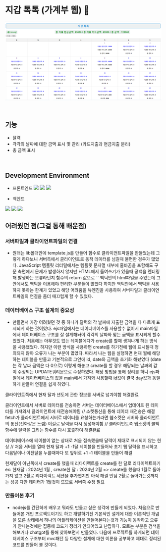 # 지갑 톡톡 (가계부 웹) :blue_book:
![지갑 톡톡 홈 화면](./img/지갑%20톡톡.png)

<br>

## 기능
- 달력
- 각각의 날짜에 대한 금액 표시 및 관리 (카드지출과 현금지출 분리)
- 총 금액 표시
<br>

## Development Environment
- 프론트엔드
<img src="https://img.shields.io/badge/html5-E34F26?style=for-the-badge&logo=html5&logoColor=white"> <img src="https://img.shields.io/badge/css-1572B6?style=for-the-badge&logo=css3&logoColor=white"> <img src="https://img.shields.io/badge/javascript-F7DF1E?style=for-the-badge&logo=javascript&logoColor=black">



- 백엔드
<img src="https://img.shields.io/badge/node.js-339933?style=for-the-badge&logo=Node.js&logoColor=white">
<img src="https://img.shields.io/badge/express-000000?style=for-the-badge&logo=express&logoColor=white">
<img src="https://img.shields.io/badge/mysql-4479A1?style=for-the-badge&logo=mysql&logoColor=white">
<br>

## 어려웠던 점(그걸 통해 배운점)

### 서버파일과 클라이언트파일의 연결
- 원래는 lib폴더안에 template.js를 만들어 함수로 클라이언트파일을 만들었는데 그렇게 하다보니 서버측에서 클라이언트로 동적 데이터를 넘길때 불편한 경우가 많았다.
JavaScript 템플릿 리터럴에서는 템플릿 문자열 내부에 줄바꿈을 포함해도 구문 측면에서 문제가 발생하지 않지만 HTML에서 들여쓰기가 있을때 공백을 렌더링해 발생하는 오류라던지
함수의 return 값으로 `` 백틱안의 html파일을 주었는데 그안에서도 백틱을 이용해야 편리한 부분들이 많았다 하지만 백틱안에서 백틱을 사용하지 못하는 한계가 있었고 해당 어려움을
뷰엔진을 사용하여 서버파일과 클라이언트파일의 연결을 좀더 매끄럽게 할 수 있었다.


### 데이터베이스 구조 설계의 중요성
- 만들면서 가장 어려웠던 것 중 하나가 달력의 각 날짜에 지출한 금액을 다 다르게 표시되게 하는 것이였다.
ejs파일에서는 데이터베이스를 사용할수 없어서 main파일에서 데이터베이스 구조를 잘 설계해놔야 각각의 날짜와 맞는 금액을
표시되게 할수 있었다. 처음에는 아무것도 없는 테이블에다가 create를 할때 생겨나게 하는 방식을 사용했었다.
하지만 이런 방식을 사용하면 create를 하기전에 웹에 표시될때 정의되지 않아 오류가 나는 부분이 많았다.
 따라서 나는 웹을 실행하면 현재 월에 해당하는 테이블을 만들고 기본적으로 그안에 id, date와 금액을 초기화 해놨었다 (date는 각 날짜 금액은 다 0으로)
이렇게 해놓고 create를 할 경우 해당되는 날짜의 값이 수정되는 UPDATE쿼리문으로 수정하였다. 
해당 방법을 통해 정리를 하니 ejs파일에서 데이터베이스의 값을 main에서 가져와 사용할때 id값이 결국 day값과 동일하게 만들어 
연결을 쉽게 하였다.





클라이언트쪽에서 현재 달과 년도에 관한 정보를 서버로 넘겨야함 
해결완료

클라이언트에서 서버로 데이터를 전송하면 서버는 데이터베이스에서 업데이트 된 데이터를 가져와서 클라이언트에 재전송해야됨 // 소켓통신을 통해 데이터 재전송은 해결
fetch가 클라이언트에서 서버로 데이터를 요청하는거라면 웹소켓은 서버와 클라이언트의 통신(전화같은 느낌)
이걸로 달력을 다시 생성해야함   // 클라이언트쪽 웹소켓의 콜백함수에 달력을 그리는 함수를 다시 호출하여 해결완료


데이터베이스에 테이블이 없는 상태로 처음 접속했을때 달력이 제대로 표시되지 않는 현상
// 처음 서버를 열때 현재 달과 +1 -1달 테이블을 만들어놔 초기 웹 달력을 표시하고 다음달이나 이전달을 누를때마다 또 앞뒤로 +1 -1 테이블을 만들어 해결

현재달이 아닌쪽에서 create를 했을때 리다이렉트를 create를 한 달로 리다이렉트하기
ex: 현재달 : 2024년 1월 , create한 달 : 2024년 2월 => create를 했을때 1월로 돌아가지 않고 2월로 리다이렉트
세션을 추가햇지만 아직 해결 안됨   2월로 돌아가는것까지는 성공 다만 데이터가 1월것이 뜨므로 서버쪽 수정 필요


### 만들어본 후기
- nodejs를 간단하게 배우고 뭐라도 만들고 싶은 생각에 만들게 되었다. 처음으로 만들어본 개인 프로젝트이기도 하고 개발하기전 기본적인 설계에 대한 이론적인 개념을 모른 상태에서 하나의 어플리케이션을 만들어본다는것과 기능이 동작하고 오류가 안나는것에만 집중해 코드가 정리가 안되어있고 난잡하다. 모르는 부분은 검색을 해보거나 chatgpt를 통해 찾아보면서 만들었다. 다음에 프로젝트를 하게되면 데이터베이스 구조부터 mvc패턴 등 다양한 설계에 대한 이론을 공부하고 제대로 정리된 코드를 만들어 볼 것이다.
